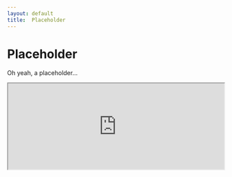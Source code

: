 ```yaml
---
layout: default
title:  Placeholder
---
```


#   Placeholder
Oh yeah, a placeholder...

<iframe src="https://www.desmos.com/calculator/g7izucn6nn" width="100%" style="min-height:200px"></iframe>